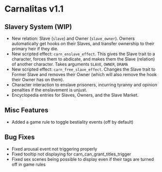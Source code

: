 # Carnalitas v1.1

## Slavery System (WIP)

* New relation: Slave (`slave`) and Owner (`slave_owner`). Owners automatically get hooks on their Slaves, and transfer ownership to their primary heir if they die.
* New scripted effect: `carn_enslave_effect`. This gives the Slave trait to a character, forces them to abdicate, and makes them the Slave (relation) of another character. Takes arguments `SLAVE`, `OWNER`, `DRAMA`
* New scripted effect: `carn_free_slave_effect`. Changes the Slave trait to Former Slave and removes their Owner (which will also remove the hook their Owner has on them).
* Character interaction to enslave prisoners, incurring tyranny and opinion penalties if the enslavement is unjust.
* Encyclopedia entries for Slaves, Owners, and the Slave Market.

## Misc Features

* Added a game rule to toggle bestiality events (off by default)

## Bug Fixes

* Fixed arousal event not triggering properly
* Fixed tooltip not displaying for carn_can_grant_titles_trigger
* Fixed sex scenes being possible to display even if their tags are turned off in game rules
